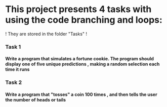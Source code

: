 ﻿
# This project presents 4 tasks with using the code branching and loops: 
! They are stored in the folder "Tasks" !

### Task 1
#### Write a program that simulates a fortune cookie. The program should display one of five unique predictions , making a random selection each time it runs 

### Task 2
#### Write a program that "tosses" a coin 100 times , and then tells the user the number of heads or tails